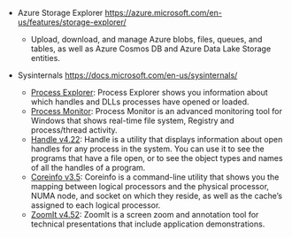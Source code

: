 - Azure Storage Explorer https://azure.microsoft.com/en-us/features/storage-explorer/
    - Upload, download, and manage Azure blobs, files, queues, and tables, as well as Azure Cosmos DB and Azure Data Lake Storage entities.

- Sysinternals  https://docs.microsoft.com/en-us/sysinternals/
    - [Process Explorer](https://docs.microsoft.com/en-us/sysinternals/downloads/process-explorer):  Process Explorer shows you information about which handles and DLLs processes have opened or loaded.
    - [Process Monitor](https://docs.microsoft.com/en-us/sysinternals/downloads/procmon): Process Monitor is an advanced monitoring tool for Windows that shows real-time file system, Registry and process/thread activity.
    - [Handle v4.22](https://docs.microsoft.com/en-us/sysinternals/downloads/handle): Handle is a utility that displays information about open handles for any process in the system. You can use it to see the programs that have a file open, or to see the object types and names of all the handles of a program.
    - [Coreinfo v3.5](https://docs.microsoft.com/en-us/sysinternals/downloads/coreinfo): Coreinfo is a command-line utility that shows you the mapping between logical processors and the physical processor, NUMA node, and socket on which they reside, as well as the cache’s assigned to each logical processor.
    - [ZoomIt v4.52](https://docs.microsoft.com/en-us/sysinternals/downloads/zoomit): ZoomIt is a screen zoom and annotation tool for technical presentations that include application demonstrations.


